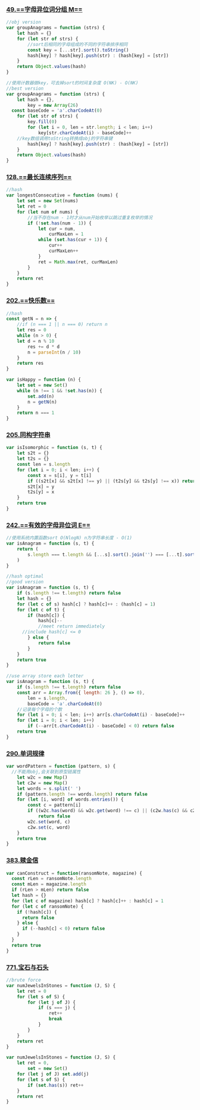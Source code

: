 ### [49.==字母异位词分组 M==](https://leetcode-cn.com/problems/group-anagrams/)

```javascript
//obj version
var groupAnagrams = function (strs) {
	let hash = {}
	for (let str of strs) {
		//sort后相同的字母组成的不同的字符串排序相同
		const key = [...str].sort().toString()
		hash[key] ? hash[key].push(str) : (hash[key] = [str])
	}
	return Object.values(hash)
}

//使用计数器做key，可去掉sort的时间复杂度 O(NK) - O(NK)
//best version
var groupAnagrams = function (strs) {
	let hash = {},
		key = new Array(26)
  const baseCode = 'a'.charCodeAt(0)
	for (let str of strs) {
		key.fill(0)
		for (let i = 0, len = str.length; i < len; i++)
			key[str.charCodeAt(i) - baseCode]++
    //key数组调用toString转换成obj的字符串键
		hash[key] ? hash[key].push(str) : (hash[key] = [str])
	}
	return Object.values(hash)
}
```

### [128.==最长连续序列==](https://leetcode-cn.com/problems/longest-consecutive-sequence/)

```javascript
//hash
var longestConsecutive = function (nums) {
	let set = new Set(nums)
	let ret = 0
	for (let num of nums) {
		//当不存在num - 1时才从num开始枚举以跳过重复枚举的情况
		if (!set.has(num - 1)) {
			let cur = num,
				curMaxLen = 1
			while (set.has(cur + 1)) {
				cur++
				curMaxLen++
			}
			ret = Math.max(ret, curMaxLen)
		}
	}
	return ret
}
```

### [202.==快乐数==](https://leetcode-cn.com/problems/happy-number/)

```javascript {.line-numbers}
//hash
const getN = n => {
	//if (n === 1 || n === 0) return n
	let res = 0
	while (n > 0) {
    let d = n % 10
		res += d * d
		n = parseInt(n / 10)
	}
	return res
}

var isHappy = function (n) {
	let set = new Set()
	while (n !== 1 && !set.has(n)) {
		set.add(n)
		n = getN(n)
	}
	return n === 1
}
```

### [205.同构字符串](https://leetcode.cn/problems/isomorphic-strings/)

```javascript {.line-numbers}
var isIsomorphic = function (s, t) {
	let s2t = {}
	let t2s = {}
	const len = s.length
	for (let i = 0; i < len; i++) {
		const x = s[i], y = t[i]
		if ((s2t[x] && s2t[x] !== y) || (t2s[y] && t2s[y] !== x)) return false
		s2t[x] = y
		t2s[y] = x
	}
	return true
}
```

### [242.==有效的字母异位词 E==](https://leetcode-cn.com/problems/valid-anagram/)

```javascript
//使用系统内置函数sort O(NlogN) n为字符串长度 - O(1)
var isAnagram = function (s, t) {
	return (
		s.length === t.length && [...s].sort().join('') === [...t].sort().join('')
	)
}

//hash optimal
//good version
var isAnagram = function (s, t) {
	if (s.length !== t.length) return false
	let hash = {}
	for (let c of s) hash[c] ? hash[c]++ : (hash[c] = 1)
	for (let c of t) {
		if (hash[c]) {
			hash[c]--
			//meet return immediately
      //include hash[c] <= 0
		} else {
			return false
		}
	}
	return true
}

//use array store each letter
var isAnagram = function (s, t) {
	if (s.length !== t.length) return false
	const arr = Array.from({ length: 26 }, () => 0),
		len = s.length,
		baseCode = 'a'.charCodeAt(0)
	//记录每个字母的个数
	for (let i = 0; i < len; i++) arr[s.charCodeAt(i) - baseCode]++
	for (let i = 0; i < len; i++)
		if (--arr[t.charCodeAt(i) - baseCode] < 0) return false
	return true
}
```

### [290.单词规律](https://leetcode.cn/problems/word-pattern/)

```javascript {.line-numbers}
var wordPattern = function (pattern, s) {
  //不能用obj,会关联到原型链属性
	let w2c = new Map()
	let c2w = new Map()
	let words = s.split(' ')
	if (pattern.length !== words.length) return false
	for (let [i, word] of words.entries()) {
		const c = pattern[i]
		if ((w2c.has(word) && w2c.get(word) !== c) || (c2w.has(c) && c2w.get(c) !== word))
			return false
		w2c.set(word, c)
		c2w.set(c, word)
	}
	return true
}
```

### [383.赎金信](https://leetcode.cn/problems/ransom-note/)

```javascript {.line-numbers}
var canConstruct = function(ransomNote, magazine) {
  const rLen = ransomNote.length
  const mLen = magazine.length
  if (rLen > mLen) return false
  let hash = {}
  for (let c of magazine) hash[c] ? hash[c]++ : hash[c] = 1
  for (let c of ransomNote) {
    if (!hash[c]) {
      return false
    } else {
      if (--hash[c] < 0) return false
    }
  }
  return true
}
```

### [771.宝石与石头](https://leetcode-cn.com/problems/jewels-and-stones/)

```javascript
//brute force
var numJewelsInStones = function (J, S) {
	let ret = 0
	for (let s of S) {
		for (let j of J) {
			if (s === j) {
				ret++
				break
			}
		}
	}
	return ret
}

var numJewelsInStones = function (J, S) {
	let ret = 0,
		set = new Set()
	for (let j of J) set.add(j)
	for (let s of S) {
		if (set.has(s)) ret++
	}
	return ret
}
```

